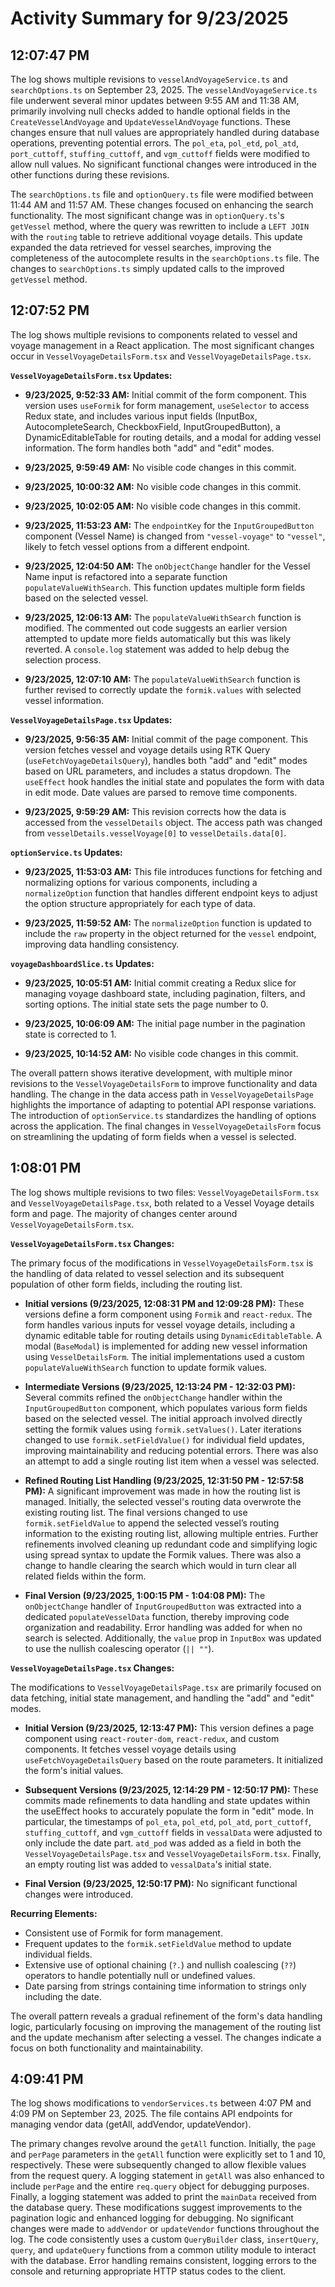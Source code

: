 # Activity Summary for 9/23/2025

## 12:07:47 PM
The log shows multiple revisions to `vesselAndVoyageService.ts` and `searchOptions.ts` on September 23, 2025.  The  `vesselAndVoyageService.ts` file underwent several minor updates between 9:55 AM and 11:38 AM, primarily involving null checks added to handle optional fields in the `CreateVesselAndVoyage` and `UpdateVesselAndVoyage` functions. These changes ensure that null values are appropriately handled during database operations, preventing potential errors.  The `pol_eta`, `pol_etd`, `pol_atd`, `port_cuttoff`, `stuffing_cuttoff`, and `vgm_cuttoff` fields were modified to allow null values.  No significant functional changes were introduced in the other functions during these revisions.


The `searchOptions.ts` file and `optionQuery.ts` file were modified between 11:44 AM and 11:57 AM.  These changes focused on enhancing the search functionality. The most significant change was in `optionQuery.ts`'s `getVessel` method, where the query was rewritten to include a `LEFT JOIN` with the `routing` table to retrieve additional voyage details. This update  expanded the data retrieved for vessel searches, improving the completeness of the autocomplete results in the `searchOptions.ts` file.  The changes to  `searchOptions.ts`  simply updated calls to the improved `getVessel` method.


## 12:07:52 PM
The log shows multiple revisions to components related to vessel and voyage management in a React application.  The most significant changes occur in `VesselVoyageDetailsForm.tsx` and `VesselVoyageDetailsPage.tsx`.

**`VesselVoyageDetailsForm.tsx` Updates:**

* **9/23/2025, 9:52:33 AM:**  Initial commit of the form component. This version uses `useFormik` for form management, `useSelector` to access Redux state, and includes various input fields (InputBox, AutocompleteSearch, CheckboxField, InputGroupedButton), a DynamicEditableTable for routing details, and a modal for adding vessel information.  The form handles both "add" and "edit" modes.

* **9/23/2025, 9:59:49 AM:** No visible code changes in this commit.

* **9/23/2025, 10:00:32 AM:** No visible code changes in this commit.

* **9/23/2025, 10:02:05 AM:** No visible code changes in this commit.

* **9/23/2025, 11:53:23 AM:** The `endpointKey` for the `InputGroupedButton` component (Vessel Name) is changed from `"vessel-voyage"` to `"vessel"`, likely to fetch vessel options from a different endpoint.

* **9/23/2025, 12:04:50 AM:** The `onObjectChange` handler for the Vessel Name input is refactored into a separate function `populateValueWithSearch`.  This function updates multiple form fields based on the selected vessel.

* **9/23/2025, 12:06:13 AM:**  The `populateValueWithSearch` function is modified. The commented out code suggests an earlier version attempted to update more fields automatically but this was likely reverted.  A `console.log` statement was added to help debug the selection process.

* **9/23/2025, 12:07:10 AM:** The `populateValueWithSearch` function is further revised to correctly update the `formik.values` with selected vessel information.


**`VesselVoyageDetailsPage.tsx` Updates:**

* **9/23/2025, 9:56:35 AM:** Initial commit of the page component. This version fetches vessel and voyage details using RTK Query (`useFetchVoyageDetailsQuery`), handles both "add" and "edit" modes based on URL parameters, and includes a status dropdown. The `useEffect` hook handles the initial state and populates the form with data in edit mode.  Date values are parsed to remove time components.

* **9/23/2025, 9:59:29 AM:** This revision corrects how the data is accessed from the `vesselDetails` object. The access path was changed from `vesselDetails.vesselVoyage[0]` to `vesselDetails.data[0]`.


**`optionService.ts` Updates:**

* **9/23/2025, 11:53:03 AM:**  This file introduces functions for fetching and normalizing options for various components, including a `normalizeOption` function that handles different endpoint keys to adjust the option structure appropriately for each type of data.


* **9/23/2025, 11:59:52 AM:** The `normalizeOption` function is updated to include the `raw` property in the object returned for the `vessel` endpoint, improving data handling consistency.

**`voyageDashboardSlice.ts` Updates:**

* **9/23/2025, 10:05:51 AM:** Initial commit creating a Redux slice for managing voyage dashboard state, including pagination, filters, and sorting options. The initial state sets the page number to 0.

* **9/23/2025, 10:06:09 AM:** The initial page number in the pagination state is corrected to 1.

* **9/23/2025, 10:14:52 AM:** No visible code changes in this commit.


The overall pattern shows iterative development, with multiple minor revisions to the `VesselVoyageDetailsForm` to improve functionality and data handling. The change in the data access path in `VesselVoyageDetailsPage` highlights the importance of adapting to potential API response variations.  The introduction of `optionService.ts` standardizes the handling of options across the application.  The final changes in `VesselVoyageDetailsForm` focus on streamlining the updating of form fields when a vessel is selected.


## 1:08:01 PM
The log shows multiple revisions to two files: `VesselVoyageDetailsForm.tsx` and `VesselVoyageDetailsPage.tsx`, both related to a Vessel Voyage details form and page.  The majority of changes center around `VesselVoyageDetailsForm.tsx`.

**`VesselVoyageDetailsForm.tsx` Changes:**

The primary focus of the modifications in `VesselVoyageDetailsForm.tsx` is the handling of data related to vessel selection and its subsequent population of other form fields, including the routing list.

* **Initial versions (9/23/2025, 12:08:31 PM and 12:09:28 PM):**  These versions define a form component using `Formik` and `react-redux`.  The form handles various inputs for vessel voyage details, including a dynamic editable table for routing details using `DynamicEditableTable`. A modal (`BaseModal`) is implemented for adding new vessel information using `VesselDetailsForm`.  The initial implementations used a custom `populateValueWithSearch` function to update formik values.


* **Intermediate Versions (9/23/2025, 12:13:24 PM - 12:32:03 PM):**  Several commits refined the `onObjectChange` handler within the `InputGroupedButton` component, which populates various form fields based on the selected vessel. The initial approach involved directly setting the formik values using `formik.setValues()`. Later iterations changed to use `formik.setFieldValue()` for individual field updates, improving maintainability and reducing potential errors.  There was also an attempt to add a single routing list item when a vessel was selected.

* **Refined Routing List Handling (9/23/2025, 12:31:50 PM - 12:57:58 PM):** A significant improvement was made in how the routing list is managed. Initially, the selected vessel's routing data overwrote the existing routing list. The final versions changed to use `formik.setFieldValue` to append the selected vessel’s routing information to the existing routing list, allowing multiple entries. Further refinements involved cleaning up redundant code and simplifying logic using spread syntax to update the Formik values. There was also a change to handle clearing the search which would in turn clear all related fields within the form.


* **Final Version (9/23/2025, 1:00:15 PM - 1:04:08 PM):** The `onObjectChange` handler of `InputGroupedButton` was extracted into a dedicated `populateVesselData` function, thereby improving code organization and readability.  Error handling was added for when no search is selected.  Additionally, the `value` prop in `InputBox` was updated to use the nullish coalescing operator (`|| ""`).


**`VesselVoyageDetailsPage.tsx` Changes:**

The modifications to `VesselVoyageDetailsPage.tsx` are primarily focused on data fetching, initial state management, and handling the "add" and "edit" modes.

* **Initial Version (9/23/2025, 12:13:47 PM):**  This version defines a page component using `react-router-dom`, `react-redux`, and custom components. It fetches vessel voyage details using `useFetchVoyageDetailsQuery` based on the route parameters.  It initialized the form's initial values.

* **Subsequent Versions (9/23/2025, 12:14:29 PM - 12:50:17 PM):** These commits made refinements to data handling and state updates within the useEffect hooks to accurately populate the form in "edit" mode. In particular, the timestamps of `pol_eta`, `pol_etd`, `pol_atd`, `port_cuttoff`, `stuffing_cuttoff`, and `vgm_cuttoff` fields in `vessalData` were adjusted to only include the date part. `atd_pod` was added as a field in both the `VesselVoyageDetailsPage.tsx` and `VesselVoyageDetailsForm.tsx`. Finally, an empty routing list was added to `vessalData`'s initial state.


* **Final Version (9/23/2025, 12:50:17 PM):**  No significant functional changes were introduced.



**Recurring Elements:**

* Consistent use of Formik for form management.
* Frequent updates to the `formik.setFieldValue` method to update individual fields.
* Extensive use of optional chaining (`?.`) and nullish coalescing (`??`) operators to handle potentially null or undefined values.
* Date parsing from strings containing time information to strings only including the date.


The overall pattern reveals a gradual refinement of the form's data handling logic, particularly focusing on improving the management of the routing list and the update mechanism after selecting a vessel. The changes indicate a focus on both functionality and maintainability.


## 4:09:41 PM
The log shows modifications to `vendorServices.ts`  between 4:07 PM and 4:09 PM on September 23, 2025.  The file contains API endpoints for managing vendor data (getAll, addVendor, updateVendor).

The primary changes revolve around the `getAll` function.  Initially, the `page` and `perPage` parameters in the `getAll` function were explicitly set to 1 and 10, respectively.  These were subsequently changed to allow flexible values from the request query.  A logging statement in `getAll` was also enhanced to include `perPage` and the entire `req.query` object for debugging purposes.  Finally, a logging statement was added to print the `mainData` received from the database query.  These modifications suggest improvements to the pagination logic and enhanced logging for debugging.  No significant changes were made to `addVendor` or `updateVendor` functions throughout the log.  The code consistently uses a custom `QueryBuilder` class, `insertQuery`, `query`, and `updateQuery` functions from a common utility module to interact with the database.  Error handling remains consistent, logging errors to the console and returning appropriate HTTP status codes to the client.
